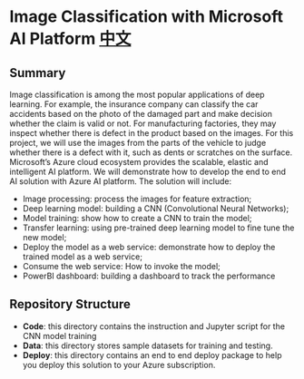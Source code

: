 # Image Classification with Microsoft AI Platform [中文](README.md)
## Summary
Image classification is among the most popular applications of deep learning. For example, the insurance company can classify the car accidents based on the photo of the damaged part and make decision whether the claim is valid or not. For manufacturing factories, they may inspect whether there is defect in the product based on the images. For this project, we will use the images from the parts of the vehicle to judge whether there is a defect with it, such as dents or scratches on the surface. Microsoft’s Azure cloud ecosystem provides the scalable, elastic and intelligent AI platform. We will demonstrate how to develop the end to end AI solution with Azure AI platform. The solution will include:

- Image processing: process the images for feature extraction;
- Deep learning model: building a CNN (Convolutional Neural Networks);
- Model training: show how to create a CNN to train the model;
- Transfer learning: using pre-trained deep learning model to fine tune the new model;
- Deploy the model as a web service: demonstrate how to deploy the trained model as a web service;
- Consume the web service: How to invoke the model;
- PowerBI dashboard: building a dashboard to track the performance 

## Repository Structure 
- **Code**: this directory contains the instruction and Jupyter script for the CNN model training
- **Data**: this directory stores sample datasets for training and testing.
- **Deploy**: this directory contains an end to end deploy package to help you deploy this solution to your Azure subscription.